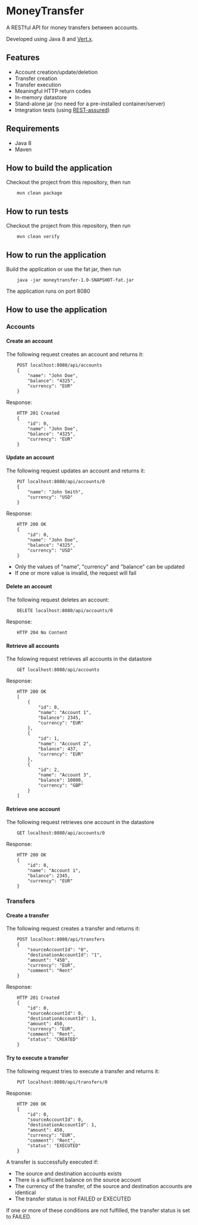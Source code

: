 # MoneyTransfer
A RESTful API for money transfers between accounts.

Developed using Java 8 and [Vert.x](http://vertx.io).

## Features
* Account creation/update/deletion
* Transfer creation
* Transfer execution
* Meaningful HTTP return codes
* In-memory datastore
* Stand-alone jar (no need for a pre-installed container/server)
* Integration tests (using [REST-assured](http://rest-assured.io))

## Requirements
* Java 8
* Maven

## How to build the application
Checkout the project from this repository, then run
```
    mvn clean package
```
## How to run tests
Checkout the project from this repository, then run
```
    mvn clean verify
```
## How to run the application
Build the application or use the fat jar, then run
```
    java -jar moneytransfer-1.0-SNAPSHOT-fat.jar
```
The application runs on port 8080

## How to use the application
### Accounts
#### Create an account
The following request creates an account and returns it:
```
    POST localhost:8080/api/accounts
    {
        "name": "John Doe",
        "balance": "4325",
        "currency": "EUR"
    }
```
Response:
```
    HTTP 201 Created
    {
        "id": 0,
        "name": "John Doe",
        "balance": "4325",
        "currency": "EUR"
    }
```
#### Update an account
The following request updates an account and returns it:
```
    PUT localhost:8080/api/accounts/0
    {
        "name": "John Smith",
        "currency": "USD"
    }
```
Response:
```
    HTTP 200 OK
    {
        "id": 0,
        "name": "John Doe",
        "balance": "4325",
        "currency": "USD"
    }
```
* Only the values of "name", "currency" and "balance" can be updated
* If one or more value is invalid, the request will fail

#### Delete an account
The following request deletes an account:
```
    DELETE localhost:8080/api/accounts/0
```
Response:
```
    HTTP 204 No Content
```
#### Retrieve all accounts
The folowing request retrieves all accounts in the datastore
```
    GET localhost:8080/api/accounts
```
Response:
```
    HTTP 200 OK
    [
        {
            "id": 0,
            "name": "Account 1",
            "balance": 2345,
            "currency": "EUR"
        },
        {
            "id": 1,
            "name": "Account 2",
            "balance": 437,
            "currency": "EUR"
        },
        {
            "id": 2,
            "name": "Account 3",
            "balance": 10000,
            "currency": "GBP"
        }
    ]
```
#### Retrieve one account
The following request retrieves one account in the datastore
```
    GET localhost:8080/api/accounts/0
```
Response:
```
    HTTP 200 OK
    {
        "id": 0,
        "name": "Account 1",
        "balance": 2345,
        "currency": "EUR"
    }
```
### Transfers
#### Create a transfer
The following request creates a transfer and returns it:
```
    POST localhost:8080/api/transfers
    {
        "sourceAccountId": "0",
        "destinationAccountId": "1",
        "amount": "450",
        "currency": "EUR",
        "comment": "Rent"
    }
```
Response:
```
    HTTP 201 Created
    {
        "id": 0,
        "sourceAccountId": 0,
        "destinationAccountId": 1,
        "amount": 450,
        "currency": "EUR",
        "comment": "Rent",
        "status": "CREATED"
    }
```
#### Try to execute a transfer
The following request tries to execute a transfer and returns it:
```
    PUT localhost:8080/api/transfers/0
```
Response:
```
    HTTP 200 OK
    {
        "id": 0,
        "sourceAccountId": 0,
        "destinationAccountId": 1,
        "amount": 450,
        "currency": "EUR",
        "comment": "Rent",
        "status": "EXECUTED"
    }
```
A transfer is successfully executed if:
* The source and destination accounts exists
* There is a sufficient balance on the source account
* The currency of the transfer, of the source and destination accounts are identical
* The transfer status is not FAILED or EXECUTED

If one or more of these conditions are not fulfilled, the transfer status is set to FAILED.